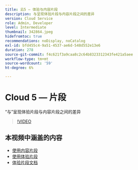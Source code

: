 ```yaml
---
title: 云5 — 体验与内容片段
description: 与呈现体验片段与内容片段之间的差异
version: Cloud Service
role: Admin, Developer
level: Intermediate
thumbnail: 342864.jpeg
hidefromtoc: true
recommendations: noDisplay, noCatalog
exl-id: bfd455c4-9a51-4537-ae6d-548d552e13e6
duration: 278
source-git-commit: f4c621f3a9caa8c2c64b8323312343fe421a5aee
workflow-type: tm+mt
source-wordcount: '59'
ht-degree: 6%

---
```


# Cloud 5 — 片段

“与”呈现体验片段与内容片段之间的差异

>[!VIDEO](https://video.tv.adobe.com/v/342864?quality=12&learn=on)

## 本视频中涵盖的内容

+ [使用内容片段](https://experienceleague.adobe.com/docs/experience-manager-cloud-service/content/assets/content-fragments/content-fragments.html)
+ [使用体验片段](https://experienceleague.adobe.com/docs/experience-manager-learn/sites/experience-fragments/experience-fragments-feature-video-use.html)
+ [体验片段文档](https://experienceleague.adobe.com/docs/experience-manager-cloud-service/content/sites/authoring/fundamentals/experience-fragments.html)